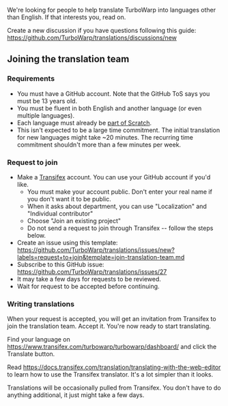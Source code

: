 We're looking for people to help translate TurboWarp into languages other than English. If that interests you, read on.

Create a new discussion if you have questions following this guide: https://github.com/TurboWarp/translations/discussions/new

## Joining the translation team

### Requirements

 - You must have a GitHub account. Note that the GitHub ToS says you must be 13 years old.
 - You must be fluent in both English and another language (or even multiple languages).
 - Each language must already be [part of Scratch](https://github.com/TurboWarp/translations/blob/master/languages.md#readme).
 - This isn't expected to be a large time commitment. The initial translation for new languages might take ~20 minutes. The recurring time commitment shouldn't more than a few minutes per week.

### Request to join

 - Make a [Transifex](https://www.transifex.com/signup/) account. You can use your GitHub account if you'd like.
   - You must make your account public. Don't enter your real name if you don't want it to be public.
   - When it asks about department, you can use "Localization" and "Individual contributor"
   - Choose "Join an existing project"
   - Do not send a request to join through Transifex -- follow the steps below.
 - Create an issue using this template: https://github.com/TurboWarp/translations/issues/new?labels=request+to+join&template=join-translation-team.md
 - Subscribe to this GitHub issue: https://github.com/TurboWarp/translations/issues/27
 - It may take a few days for requests to be reviewed.
 - Wait for request to be accepted before continuing.

### Writing translations

When your request is accepted, you will get an invitation from Transifex to join the translation team. Accept it. You're now ready to start translating.

Find your language on https://www.transifex.com/turbowarp/turbowarp/dashboard/ and click the Translate button.

Read https://docs.transifex.com/translation/translating-with-the-web-editor to learn how to use the Transifex translator. It's a lot simpler than it looks.

Translations will be occasionally pulled from Transifex. You don't have to do anything additional, it just might take a few days.
